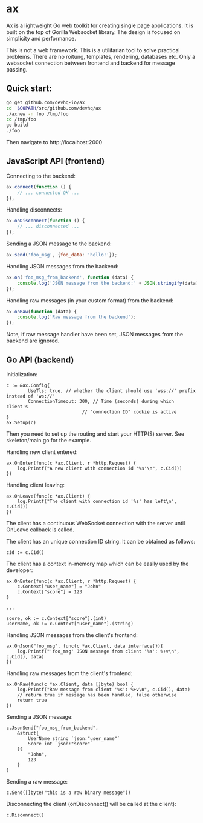 # ax

Ax is a lightweight Go web toolkit for creating single page applications. It is built on the top of Gorilla Websocket library. The design is focused on simplicity and performance.

This is not a web framework. This is a utilitarian tool to solve practical problems. There are no roitung, templates, rendering, databases etc. Only a websocket connection between frontend and backend for message passing.


## Quick start:

```bash
go get github.com/devhq-io/ax
cd  $GOPATH/src/github.com/devhq/ax
./axnew -n foo /tmp/foo
cd /tmp/foo
go build
./foo
```

Then navigate to http://localhost:2000

## JavaScript API (frontend)

Connecting to the backend:

```javascript
ax.connect(function () {
    // ... connected OK ...
});
```
Handling disconnects:
```javascript
ax.onDisconnect(function () {
    // ... disconnected ...
});
```

Sending a JSON message to the backend:
```javascript
ax.send('foo_msg', {foo_data: 'hello!'});
```

Handling JSON messages from the backend:
```javascript
ax.on('foo_msg_from_backend', function (data) {
	console.log('JSON message from the backend:' + JSON.stringify(data));
});
```

Handling raw messages (in your custom format) from the backend:
```javascript
ax.onRaw(function (data) {
	console.log('Raw message from the backend');
});
```

Note, if raw message handler have been set, JSON messages from the backend are ignored.

## Go API (backend)

Initialization:

```golang
c := &ax.Config{
        UseTls: true, // whether the client should use 'wss://' prefix instead of 'ws://'
        ConnectionTimeout: 300, // Time (seconds) during which client's
	                        // "connection ID" cookie is active
}
ax.Setup(c)
```

Then you need to set up the routing and start your HTTP(S) server. See skeleton/main.go for the example.

Handling new client entered:
```golang
ax.OnEnter(func(c *ax.Client, r *http.Request) {
	log.Printf("A new client with connection id '%s'\n", c.Cid())
})
```

Handling client leaving:
```golang
ax.OnLeave(func(c *ax.Client) {
	log.Printf("The client with connection id '%s' has left\n", c.Cid())
})
```

The client has a continuous WebSocket connection with the server until OnLeave
callback is called.

The client has an unique connection ID string. It can be obtained as follows:

```golang
cid := c.Cid()
```

The client has a context in-memory map which can be easily used by the developer:

```golang
ax.OnEnter(func(c *ax.Client, r *http.Request) {
	c.Context["user_name"] = "John"
	c.Context["score"] = 123
}

...

score, ok := c.Context["score"].(int)
userName, ok := c.Context["user_name"].(string)
```

Handling JSON messages from the client's frontend:
```golang
ax.OnJson("foo_msg", func(c *ax.Client, data interface{}){
	log.Printf("'foo_msg' JSON message from client '%s': %+v\n", c.Cid(), data)
})
```

Handling raw messages from the client's frontend:
```golang
ax.OnRaw(func(c *ax.Client, data []byte) bool {
	log.Printf("Raw message from client '%s': %+v\n", c.Cid(), data)
	// return true if message has been handled, false otherwise
	return true
})
```

Sending a JSON message:
```golang
c.JsonSend("foo_msg_from_backend",
	&struct{
		UserName string `json:"user_name"`
		Score int `json:"score"`
	}{
		"John",
		123
	}
)
```

Sending a raw message:
```golang
c.Send([]byte("this is a raw binary message"))
```

Disconnecting the client (onDisconnect() will be called at the client):
```golang
c.Disconnect()
```


